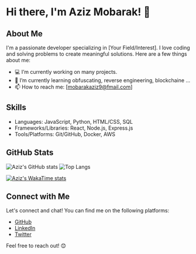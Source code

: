 # Hi there, I'm Aziz Mobarak! 👋

## About Me
I'm a passionate developer specializing in [Your Field/Interest]. I love coding and solving problems to create meaningful solutions. Here are a few things about me:

- 💻 I’m currently working on many projects.
- 🌱 I’m currently learning obfuscating, reverse engineering, blockchaine ...
- 📫 How to reach me: [mobarakaziz9@fmail.com]

## Skills
- Languages: JavaScript, Python, HTML/CSS, SQL
- Frameworks/Libraries: React, Node.js, Express.js
- Tools/Platforms: Git/GitHub, Docker, AWS

## GitHub Stats
![Aziz's GitHub stats](https://github-readme-stats.vercel.app/api?username=azizmobarak&show_icons=true&theme=transparent)
![Top Langs](https://github-readme-stats.vercel.app/api/top-langs/?username=azizmobarak&layout=compact&theme=transparent)


[![Aziz's WakaTime stats](https://github-readme-stats.vercel.app/api/wakatime?username=azizmobarak&theme=transparent)](https://github.com/azizmobarak/github-readme-stats)

## Connect with Me
Let's connect and chat! You can find me on the following platforms:

- [GitHub](https://github.com/azizmobarak)
- [LinkedIn](https://www.linkedin.com/in/azizmobarak/)
- [Twitter](https://twitter.com/mobarakaziz95)

Feel free to reach out! 😊
